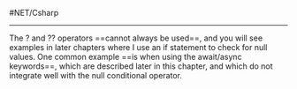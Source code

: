 #NET/Csharp 

---

The ? and ?? operators ==cannot always be used==, and you will see examples in later chapters where I use
an if statement to check for null values. One common example ==is when using the await/async keywords==,
which are described later in this chapter, and which do not integrate well with the null conditional operator.
